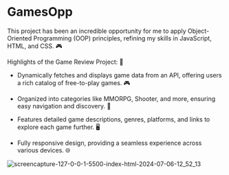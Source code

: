 # GamesOpp
This project has been an incredible opportunity for me to apply Object-Oriented Programming (OOP) principles, refining my skills in JavaScript, HTML, and CSS. 🎮

Highlights of the Game Review Project: 🌟

- Dynamically fetches and displays game data from an API, offering users a rich catalog of free-to-play games. 🎮
  
- Organized into categories like MMORPG, Shooter, and more, ensuring easy navigation and discovery. 🎯
  
- Features detailed game descriptions, genres, platforms, and links to explore each game further. 🖥️
  
- Fully responsive design, providing a seamless experience across various devices. 🌐


![screencapture-127-0-0-1-5500-index-html-2024-07-06-12_52_13](https://github.com/AbdAllahGomaa-AG/GamesOpp/assets/73030608/16093115-957f-4c9b-9ec1-cff8266cd2a6)
